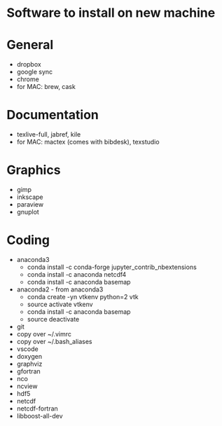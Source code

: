 Software to install on new machine
============================================


General
============================================
* dropbox
* google sync
* chrome
* for MAC: brew, cask


Documentation
============================================
* texlive-full, jabref, kile
* for MAC: mactex (comes with bibdesk), texstudio


Graphics
============================================
* gimp
* inkscape
* paraview
* gnuplot


Coding
============================================
* anaconda3
  * conda install -c conda-forge jupyter_contrib_nbextensions
  * conda install -c anaconda netcdf4
  * conda install -c anaconda basemap
* anaconda2 - from anaconda3 
  * conda create -yn vtkenv python=2 vtk
  * source activate vtkenv
  * conda install -c anaconda basemap
  * source deactivate
* git
* copy over ~/.vimrc
* copy over ~/.bash_aliases
* vscode
* doxygen
* graphviz
* gfortran
* nco
* ncview
* hdf5
* netcdf
* netcdf-fortran
* libboost-all-dev
